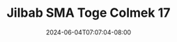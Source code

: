--- 
title: "Jilbab SMA Toge Colmek 17"
description: "nonton bokeh Jilbab SMA Toge Colmek 17 doodstream   new"
date: 2024-06-04T07:07:04-08:00
file_code: "rqsa9zy01uod"
draft: false
cover: "1eg28nkdvuzpy3hg.jpg"
tags: ["Jilbab", "SMA", "Toge", "Colmek", "bokep-indo", "bokep-viral", "bokep-ig"]
length: 22
fld_id: "1483869"
foldername: "Arraa"
categories: ["Arraa"]
views: 0
---